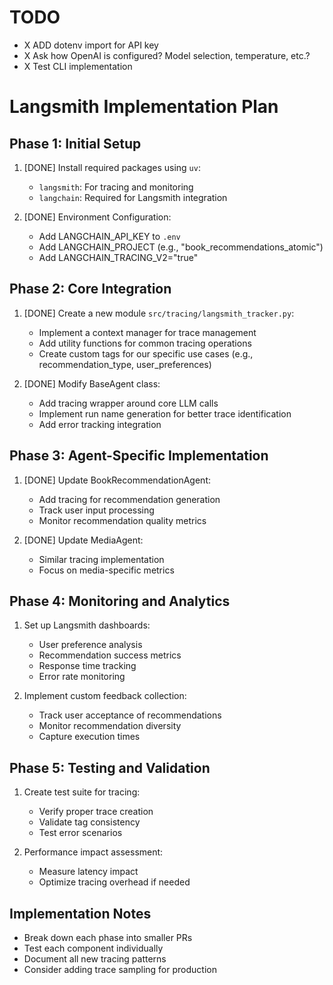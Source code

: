 # TODO
* X ADD dotenv import for API key
* X Ask how OpenAI is configured? Model selection, temperature, etc.?
* X Test CLI implementation

# Langsmith Implementation Plan

## Phase 1: Initial Setup
1. [DONE] Install required packages using `uv`:
   - `langsmith`: For tracing and monitoring
   - `langchain`: Required for Langsmith integration
   
2. [DONE] Environment Configuration:
   - Add LANGCHAIN_API_KEY to `.env`
   - Add LANGCHAIN_PROJECT (e.g., "book_recommendations_atomic")
   - Add LANGCHAIN_TRACING_V2="true"

## Phase 2: Core Integration
1. [DONE] Create a new module `src/tracing/langsmith_tracker.py`:
   - Implement a context manager for trace management
   - Add utility functions for common tracing operations
   - Create custom tags for our specific use cases (e.g., recommendation_type, user_preferences)

2. [DONE] Modify BaseAgent class:
   - Add tracing wrapper around core LLM calls
   - Implement run name generation for better trace identification
   - Add error tracking integration

## Phase 3: Agent-Specific Implementation
1. [DONE] Update BookRecommendationAgent:
   - Add tracing for recommendation generation
   - Track user input processing
   - Monitor recommendation quality metrics

2. [DONE] Update MediaAgent:
   - Similar tracing implementation
   - Focus on media-specific metrics

## Phase 4: Monitoring and Analytics
1. Set up Langsmith dashboards:
   - User preference analysis
   - Recommendation success metrics
   - Response time tracking
   - Error rate monitoring

2. Implement custom feedback collection:
   - Track user acceptance of recommendations
   - Monitor recommendation diversity
   - Capture execution times

## Phase 5: Testing and Validation
1. Create test suite for tracing:
   - Verify proper trace creation
   - Validate tag consistency
   - Test error scenarios

2. Performance impact assessment:
   - Measure latency impact
   - Optimize tracing overhead if needed

## Implementation Notes
- Break down each phase into smaller PRs
- Test each component individually
- Document all new tracing patterns
- Consider adding trace sampling for production